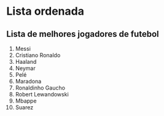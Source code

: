 # Lista ordenada #

## Lista de melhores jogadores de futebol ##

1. Messi
1. Cristiano Ronaldo
1. Haaland
1. Neymar
1. Pelé
1. Maradona
1. Ronaldinho Gaucho
1. Robert Lewandowski
1. Mbappe
1. Suarez
